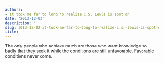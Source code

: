 ```yaml
---
authors:
- It took me far to long to realize C.S. Lewis is spot on
date: '2013-12-02'
description: ''
slug: 2013-12-02-it-took-me-far-to-long-to-realize-c.s.-lewis-is-spot-on
title: ''
---
```

The only people who achieve much are those who want knowledge so badly that they seek it while the conditions are still unfavorable. Favorable conditions never come.



